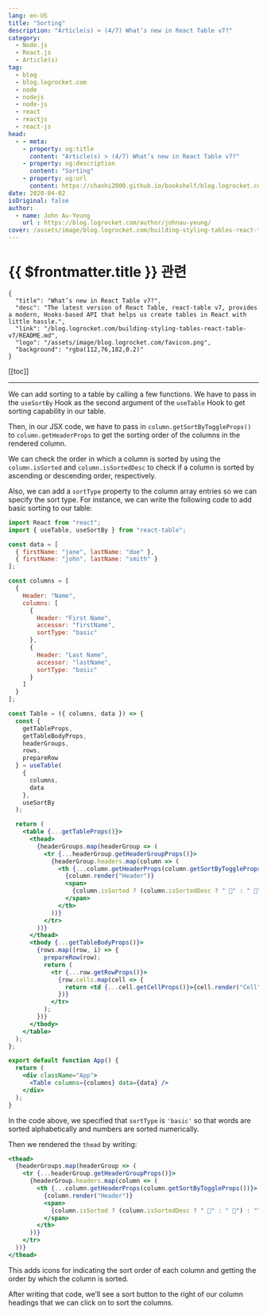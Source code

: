 ```yaml
---
lang: en-US
title: "Sorting"
description: "Article(s) > (4/7) What’s new in React Table v7?" 
category:
  - Node.js
  - React.js
  - Article(s)
tag:
  - blog
  - blog.logrocket.com
  - node
  - nodejs
  - node-js
  - react
  - reactjs
  - react-js
head:
  - - meta:
    - property: og:title
      content: "Article(s) > (4/7) What’s new in React Table v7?"
    - property: og:description
      content: "Sorting"
    - property: og:url
      content: https://chanhi2000.github.io/bookshelf/blog.logrocket.com/building-styling-tables-react-table-v7/sorting.html
date: 2020-04-02
isOriginal: false
author:
  - name: John Au-Yeung
    url : https://blog.logrocket.com/author/johnau-yeung/
cover: /assets/image/blog.logrocket.com/building-styling-tables-react-table-v7/banner.jpeg
---
```


# {{ $frontmatter.title }} 관련

```component VPCard
{
  "title": "What’s new in React Table v7?",
  "desc": "The latest version of React Table, react-table v7, provides a modern, Hooks-based API that helps us create tables in React with little hassle.",
  "link": "/blog.logrocket.com/building-styling-tables-react-table-v7/README.md",
  "logo": "/assets/image/blog.logrocket.com/favicon.png",
  "background": "rgba(112,76,182,0.2)"
}
```

[[toc]]

---

<SiteInfo
  name="What’s new in React Table v7?"
  desc="The latest version of React Table, react-table v7, provides a modern, Hooks-based API that helps us create tables in React with little hassle."
  url="https://blog.logrocket.com/building-styling-tables-react-table-v7#sorting"
  logo="/assets/image/blog.logrocket.com/favicon.png"
  preview="/assets/image/blog.logrocket.com/building-styling-tables-react-table-v7/banner.jpeg"/>

We can add sorting to a table by calling a few functions. We have to pass in the `useSortBy` Hook as the second argument of the `useTable` Hook to get sorting capability in our table.

Then, in our JSX code, we have to pass in `column.getSortByToggleProps()` to `column.getHeaderProps` to get the sorting order of the columns in the rendered column.

We can check the order in which a column is sorted by using the `column.isSorted` and `column.isSortedDesc` to check if a column is sorted by ascending or descending order, respectively.

Also, we can add a `sortType` property to the column array entries so we can specify the sort type. For instance, we can write the following code to add basic sorting to our table:

```jsx :collapsed-lines
import React from "react";
import { useTable, useSortBy } from "react-table";

const data = [
  { firstName: "jane", lastName: "doe" },
  { firstName: "john", lastName: "smith" }
];

const columns = [
  {
    Header: "Name",
    columns: [
      {
        Header: "First Name",
        accessor: "firstName",
        sortType: "basic"
      },
      {
        Header: "Last Name",
        accessor: "lastName",
        sortType: "basic"
      }
    ]
  }
];

const Table = ({ columns, data }) => {
  const {
    getTableProps,
    getTableBodyProps,
    headerGroups,
    rows,
    prepareRow
  } = useTable(
    {
      columns,
      data
    },
    useSortBy
  );

  return (
    <table {...getTableProps()}>
      <thead>
        {headerGroups.map(headerGroup => (
          <tr {...headerGroup.getHeaderGroupProps()}>
            {headerGroup.headers.map(column => (
              <th {...column.getHeaderProps(column.getSortByToggleProps())}>
                {column.render("Header")}
                <span>
                  {column.isSorted ? (column.isSortedDesc ? " 🔽" : " 🔼") : ""}
                </span>
              </th>
            ))}
          </tr>
        ))}
      </thead>
      <tbody {...getTableBodyProps()}>
        {rows.map((row, i) => {
          prepareRow(row);
          return (
            <tr {...row.getRowProps()}>
              {row.cells.map(cell => {
                return <td {...cell.getCellProps()}>{cell.render("Cell")}</td>;
              })}
            </tr>
          );
        })}
      </tbody>
    </table>
  );
};

export default function App() {
  return (
    <div className="App">
      <Table columns={columns} data={data} />
    </div>
  );
}
```

In the code above, we specified that `sortType` is `'basic'` so that words are sorted alphabetically and numbers are sorted numerically.

Then we rendered the `thead` by writing:

```jsx
<thead>
  {headerGroups.map(headerGroup => (
    <tr {...headerGroup.getHeaderGroupProps()}>
      {headerGroup.headers.map(column => (
        <th {...column.getHeaderProps(column.getSortByToggleProps())}>
          {column.render("Header")}
          <span>
            {column.isSorted ? (column.isSortedDesc ? " 🔽" : " 🔼") : ""}
          </span>
        </th>
      ))}
    </tr>
  ))}
</thead>
```

This adds icons for indicating the sort order of each column and getting the order by which the column is sorted.

After writing that code, we’ll see a sort button to the right of our column headings that we can click on to sort the columns.
